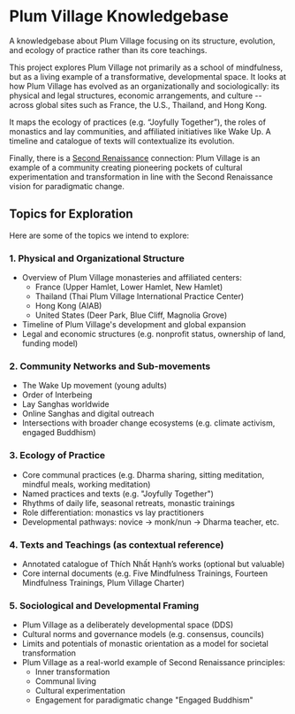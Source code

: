# Plum Village Knowledgebase

A knowledgebase about Plum Village focusing on its structure, evolution, and ecology of practice rather than its core teachings.

This project explores Plum Village not primarily as a school of mindfulness, but as a living example of a transformative, developmental space. It looks at how Plum Village has evolved as an organizationally and sociologically: its physical and legal structures, economic arrangements, and culture -- across global sites such as France, the U.S., Thailand, and Hong Kong.

It maps the ecology of practices (e.g. “Joyfully Together”), the roles of monastics and lay communities, and affiliated initiatives like Wake Up. A timeline and catalogue of texts will contextualize its evolution.

Finally, there is a [Second Renaissance][] connection: Plum Village is an example of a community creating pioneering pockets of cultural experimentation and transformation in line with the Second Renaissance vision for paradigmatic change.

[Second Renaissance]: https://secondrenaissance.net/

## Topics for Exploration

Here are some of the topics we intend to explore:

### 1. Physical and Organizational Structure

* Overview of Plum Village monasteries and affiliated centers:
  * France (Upper Hamlet, Lower Hamlet, New Hamlet)
  * Thailand (Thai Plum Village International Practice Center)
  * Hong Kong (AIAB)
  * United States (Deer Park, Blue Cliff, Magnolia Grove)
* Timeline of Plum Village's development and global expansion
* Legal and economic structures (e.g. nonprofit status, ownership of land, funding model)

### 2. Community Networks and Sub-movements

* The Wake Up movement (young adults)
* Order of Interbeing
* Lay Sanghas worldwide
* Online Sanghas and digital outreach
* Intersections with broader change ecosystems (e.g. climate activism, engaged Buddhism)

### 3. Ecology of Practice

* Core communal practices (e.g. Dharma sharing, sitting meditation, mindful meals, working meditation)
* Named practices and texts (e.g. "Joyfully Together")
* Rhythms of daily life, seasonal retreats, monastic trainings
* Role differentiation: monastics vs lay practitioners
* Developmental pathways: novice → monk/nun → Dharma teacher, etc.

### 4. Texts and Teachings (as contextual reference)

* Annotated catalogue of Thích Nhất Hạnh’s works (optional but valuable)
* Core internal documents (e.g. Five Mindfulness Trainings, Fourteen Mindfulness Trainings, Plum Village Charter)

### 5. Sociological and Developmental Framing

* Plum Village as a deliberately developmental space (DDS)
* Cultural norms and governance models (e.g. consensus, councils)
* Limits and potentials of monastic orientation as a model for societal transformation
* Plum Village as a real-world example of Second Renaissance principles:
  * Inner transformation
  * Communal living
  * Cultural experimentation
  * Engagement for paradigmatic change "Engaged Buddhism"
